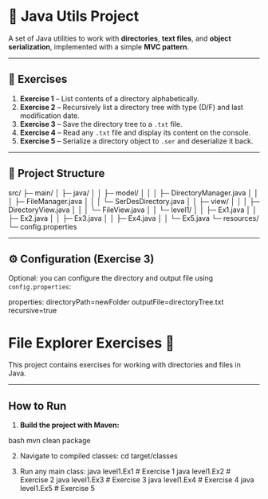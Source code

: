 # 🧭 Java Utils Project

A set of Java utilities to work with **directories**, **text files**, and **object serialization**, implemented with a simple **MVC pattern**.

---

## 📌 Exercises

1. **Exercise 1** – List contents of a directory alphabetically.  
2. **Exercise 2** – Recursively list a directory tree with type (D/F) and last modification date.  
3. **Exercise 3** – Save the directory tree to a `.txt` file.  
4. **Exercise 4** – Read any `.txt` file and display its content on the console.  
5. **Exercise 5** – Serialize a directory object to `.ser` and deserialize it back.

---

## 📂 Project Structure

src/
├─ main/
│ ├─ java/
│ │ ├─ model/
│ │ │ ├─ DirectoryManager.java
│ │ │ ├─ FileManager.java
│ │ │ └─ SerDesDirectory.java
│ │ ├─ view/
│ │ │ ├─ DirectoryView.java
│ │ │ └─ FileView.java
│ │ └─ level1/
│ │ ├─ Ex1.java
│ │ ├─ Ex2.java
│ │ ├─ Ex3.java
│ │ ├─ Ex4.java
│ │ └─ Ex5.java
└─ resources/
└─ config.properties


---

## ⚙️ Configuration (Exercise 3)

Optional: you can configure the directory and output file using `config.properties`:

properties:
directoryPath=newFolder
outputFile=directoryTree.txt
recursive=true

# File Explorer Exercises 🚀

This project contains exercises for working with directories and files in Java.

---

## How to Run

1. **Build the project with Maven:**

bash
mvn clean package

2. Navigate to compiled classes:
cd target/classes

3. Run any main class:
java level1.Ex1   # Exercise 1
java level1.Ex2   # Exercise 2
java level1.Ex3   # Exercise 3
java level1.Ex4   # Exercise 4
java level1.Ex5   # Exercise 5







